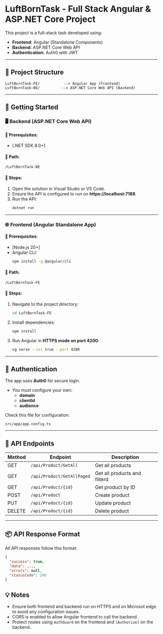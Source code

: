 
# LuftBornTask - Full Stack Angular & ASP.NET Core Project

This project is a full-stack task developed using:

- **Frontend:** Angular (Standalone Components)
- **Backend:** ASP.NET Core Web API
- **Authentication:** Auth0 with JWT

---

## 🔧 Project Structure

```
LuftBornTask-FE/           --> Angular App (Frontend)
LuftBornTask-BE/          --> ASP.NET Core Web API (Backend)
```

---

## 🚀 Getting Started

### 🖥️ Backend (ASP.NET Core Web API)

#### 📍 Prerequisites:
- [.NET SDK 8.0+]

#### 📂 Path:
```
/LuftBornTask-BE
```

#### 🔧 Steps:

1. Open the solution in Visual Studio or VS Code.
2. Ensure the API is configured to run on **https://localhost:7188**.
3. Run the API:
   ```bash
   dotnet run
   ```

---

### 🌐 Frontend (Angular Standalone App)

#### 📍 Prerequisites:
- [Node.js 20+]
- Angular CLI:
  ```bash
  npm install -g @angular/cli
  ```

#### 📂 Path:
```
/LuftBornTask-FE
```

#### 🔧 Steps:

1. Navigate to the project directory:
   ```bash
   cd LuftBornTask-FE
   ```

2. Install dependencies:
   ```bash
   npm install
   ```

3. Run Angular in **HTTPS mode on port 4200**:
   ```bash
   ng serve --ssl true --port 4200
   ```

---

## 🔐 Authentication

The app uses **Auth0** for secure login.

- You must configure your own:
  - **domain**
  - **clientId**
  - **audience**

Check this file for configuration:
```
src/app/app.config.ts
```

---

## 🔁 API Endpoints

| Method | Endpoint                     | Description                  |
|--------|------------------------------|------------------------------|
| GET    | `/api/Product/GetAll`        | Get all products             |
| GET    | `/api/Product/GetAllPaged`   | Get all products and filterd |
| GET    | `/api/Product/{id}`          | Get product by ID            |
| POST   | `/api/Product`               | Create product               |
| PUT    | `/api/Product/{id}`          | Update product               |
| DELETE | `/api/Product/{id}`          | Delete product               |

---

## 📦 API Response Format

All API responses follow this format:

```json
{
  "success": true,
  "data": ...,
  "errors": null,
  "statusCode": 200
}
```

## 💡 Notes

- Ensure both frontend and backend run on HTTPS and on Microsot edge to avoid any configuration issues.
- CORS is enabled to allow Angular frontend to call the backend.
- Protect routes using `AuthGuard` on the frontend and `[Authorize]` on the backend.


